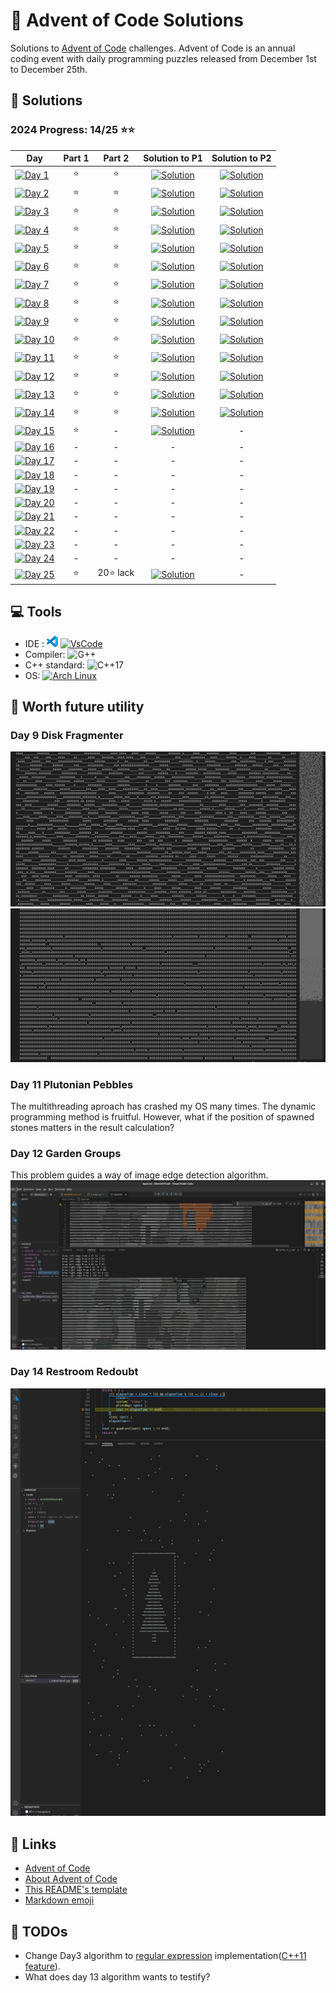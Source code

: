 # 🎄 Advent of Code Solutions

Solutions to [Advent of Code](https://adventofcode.com/) challenges. Advent of Code is an annual coding event with daily programming puzzles released from December 1st to December 25th.

## 🚀 Solutions

### 2024 Progress: 14/25 ⭐⭐

 Day | Part 1 | Part 2 | Solution to P1 | Solution to P2
-----|:------:|:------:|:----------:|:----------:
[![Day 1](https://img.shields.io/badge/Day%201-Historian%20Hysteria-blue?logo=Archlinux)](https://adventofcode.com/2024/day/1) | ⭐ | ⭐ | [![Solution](https://img.shields.io/badge/C%2B%2B-purple?logo=C%2B%2B)](2024/Day1/1_PairAndAdd.cpp) |[![Solution](https://img.shields.io/badge/C%2B%2B-purple?logo=C%2B%2B)](2024/Day1/2_CountDulpicateTimes.cpp)
[![Day 2](https://img.shields.io/badge/Day%202-Red--Nosed%20Reports-blue?logo=Archlinux)](https://adventofcode.com/2024/day/2) | ⭐ | ⭐ | [![Solution](https://img.shields.io/badge/C%2B%2B-purple?logo=C%2B%2B)](2024/Day2/1_CheckLevels.cpp) |[![Solution](https://img.shields.io/badge/C%2B%2B-purple?logo=C%2B%2B)](2024/Day2/2_CheckLevels_Dampener.cpp)
[![Day 3](https://img.shields.io/badge/Day%203-Mull%20It%20Over-blue?logo=Archlinux)](https://adventofcode.com/2024/day/3) | ⭐ | ⭐ | [![Solution](https://img.shields.io/badge/C%2B%2B-purple?logo=C%2B%2B)](2024/Day3/1_FindMul.cpp) |[![Solution](https://img.shields.io/badge/C%2B%2B-purple?logo=C%2B%2B)](2024/Day3/2_PreciseMul.cpp)
[![Day 4](https://img.shields.io/badge/Day%204-Ceres%20Search-blue?logo=Archlinux)](https://adventofcode.com/2024/day/4) | ⭐ | ⭐ | [![Solution](https://img.shields.io/badge/C%2B%2B-purple?logo=C%2B%2B)](2024/Day4/1_CeresSearch.cpp) |[![Solution](https://img.shields.io/badge/C%2B%2B-purple?logo=C%2B%2B)](2024/Day4/2_XMAS.cpp)
[![Day 5](https://img.shields.io/badge/Day%205-Print%20Queue-blue?logo=Archlinux)](https://adventofcode.com/2024/day/5) | ⭐ | ⭐ | [![Solution](https://img.shields.io/badge/C%2B%2B-purple?logo=C%2B%2B)](2024/Day5/1_OrderingUpdates.cpp) |[![Solution](https://img.shields.io/badge/C%2B%2B-purple?logo=C%2B%2B)](2024/Day5/2_OrderingUpdates.cpp)
[![Day 6](https://img.shields.io/badge/Day%206-Guard%20Gallivant-blue?logo=Archlinux)](https://adventofcode.com/2024/day/6) | ⭐ |⭐| [![Solution](https://img.shields.io/badge/C%2B%2B-purple?logo=C%2B%2B)](2024/Day6/1_PatrolRoute.cpp)|[![Solution](https://img.shields.io/badge/C%2B%2B-purple?logo=C%2B%2B)](2024/Day6/2_CircleObstacle.cpp)
[![Day 7](https://img.shields.io/badge/Day%207-Bridge%20Repair-blue?logo=Archlinux)](https://adventofcode.com/2024/day/7) |⭐|⭐|[![Solution](https://img.shields.io/badge/C%2B%2B-purple?logo=C%2B%2B)](2024/Day7/1_Caliration.cpp)|[![Solution](https://img.shields.io/badge/C%2B%2B-purple?logo=C%2B%2B)](2024/Day7/2_CombineCalibration.cpp)
[![Day 8](https://img.shields.io/badge/Day%208-Resonant%20Collinearity-blue?logo=Archlinux)](https://adventofcode.com/2024/day/8) |⭐|⭐|[![Solution](https://img.shields.io/badge/C%2B%2B-purple?logo=C%2B%2B)](2024/Day8/1_AntinodesCnt.cpp)|[![Solution](https://img.shields.io/badge/C%2B%2B-purple?logo=C%2B%2B)](2024/Day8/2_AntinodeHarmonic.cpp)
[![Day 9](https://img.shields.io/badge/Day%209-Disk%20Fragmenter-blue?logo=Archlinux)](https://adventofcode.com/2024/day/9) |⭐|⭐|[![Solution](https://img.shields.io/badge/C%2B%2B-purple?logo=C%2B%2B)](2024/Day9/1_compactingBlocks.cpp)|[![Solution](https://img.shields.io/badge/C%2B%2B-purple?logo=C%2B%2B)](2024/Day9/2_compactingFiles.cpp)
[![Day 10](https://img.shields.io/badge/Day%2010-Hoof%20It-blue?logo=Archlinux)](https://adventofcode.com/2024/day/10) |⭐|⭐|[![Solution](https://img.shields.io/badge/C%2B%2B-purple?logo=C%2B%2B)](2024/Day10/1_trailScore.cpp)|[![Solution](https://img.shields.io/badge/C%2B%2B-purple?logo=C%2B%2B)](2024/Day10/2_ttrailScore.cpp)
[![Day 11](https://img.shields.io/badge/Day%2011-Plutonian%20Pebbles-blue?logo=Archlinux)](https://adventofcode.com/2024/day/11) |⭐|⭐|[![Solution](https://img.shields.io/badge/C%2B%2B-purple?logo=C%2B%2B)](2024/Day11/1_TwinkleStones.cpp)|[![Solution](https://img.shields.io/badge/C%2B%2B-purple?logo=C%2B%2B)](2024/Day11/2_DPTwinkle.cpp)
[![Day 12](https://img.shields.io/badge/Day%2012-Garden%20Groups-blue?logo=Archlinux)](https://adventofcode.com/2024/day/12) |⭐|⭐|[![Solution](https://img.shields.io/badge/C%2B%2B-purple?logo=C%2B%2B)](2024/Day12/1_perimeter.cpp)|[![Solution](https://img.shields.io/badge/C%2B%2B-purple?logo=C%2B%2B)](2024/Day12/2_edge.cpp)
[![Day 13](https://img.shields.io/badge/Day%2013-Claw%20Contraption-blue?logo=Archlinux)](https://adventofcode.com/2024/day/13) |⭐|⭐|[![Solution](https://img.shields.io/badge/C%2B%2B-purple?logo=C%2B%2B)](2024/Day13/1_coinOptimize.cpp)|[![Solution](https://img.shields.io/badge/C%2B%2B-purple?logo=C%2B%2B)](2024/Day13/1_coinOptimize.cpp)
[![Day 14](https://img.shields.io/badge/Day%2014-Restroom%20Redoubt-blue?logo=Archlinux)](https://adventofcode.com/2024/day/14) |⭐|⭐|[![Solution](https://img.shields.io/badge/C%2B%2B-purple?logo=C%2B%2B)](2024/Day14/1_robotPatrol.cpp)|[![Solution](https://img.shields.io/badge/C%2B%2B-purple?logo=C%2B%2B)](2024/Day14/1_robotPatrol.cpp)
[![Day 15](https://img.shields.io/badge/Day%2015-Warehouse%20Woes-blue?logo=Archlinux)](https://adventofcode.com/2024/day/15) |⭐|-|[![Solution](https://img.shields.io/badge/C%2B%2B-purple?logo=C%2B%2B)](2024/Day15/1_pushBoxes.cpp)|-
[![Day 16](https://img.shields.io/badge/Day%2016-Reindeer%20Maze-blue?logo=Archlinux)](https://adventofcode.com/2024/day/16) |-|-|-|-
[![Day 17](https://img.shields.io/badge/Day%2017-Chronospatial%20Computer-blue?logo=Archlinux)](https://adventofcode.com/2024/day/17) |-|-|-|-
[![Day 18](https://img.shields.io/badge/Day%2018-RAM%20Run-blue?logo=Archlinux)](https://adventofcode.com/2024/day/18) |-|-|-|-
[![Day 19](https://img.shields.io/badge/Day%2019-Linen%20Layout-blue?logo=Archlinux)](https://adventofcode.com/2024/day/19) |-|-|-|-
[![Day 20](https://img.shields.io/badge/Day%2020-Race%20Condition-blue?logo=Archlinux)](https://adventofcode.com/2024/day/20) |-|-|-|-
[![Day 21](https://img.shields.io/badge/Day%2021-Keypad%20Conundrum-blue?logo=Archlinux)](https://adventofcode.com/2024/day/21) |-|-|-|-
[![Day 22](https://img.shields.io/badge/Day%2022-Monkey%20Market-blue?logo=Archlinux)](https://adventofcode.com/2024/day/22) |-|-|-|-
[![Day 23](https://img.shields.io/badge/Day%2023-LAN%20Party-blue?logo=Archlinux)](https://adventofcode.com/2024/day/23) |-|-|-|-
[![Day 24](https://img.shields.io/badge/Day%2023-Crossed%20Wires-blue?logo=Archlinux)](https://adventofcode.com/2024/day/24) |-|-|-|-
[![Day 25](https://img.shields.io/badge/Day%2025-Code%20Chroncile-blue?logo=Archlinux)](https://adventofcode.com/2024/day/25) |⭐|20⭐ lack|[![Solution](https://img.shields.io/badge/C%2B%2B-purple?logo=C%2B%2B)](2024/Day25/1_clockKeyPair.cpp)|-

## 💻 Tools

- IDE : [![VSCode](<Images/code-stable.png>)](https://code.visualstudio.com) [![VsCode](https://img.shields.io/badge/VsCode-blue)](https://code.visualstudio.com)
- Compiler: ![G++](https://img.shields.io/badge/(GCC)%2014.2.1%2020240910-grey)
- C++ standard: ![C++17](https://img.shields.io/badge/C%2B%2B17-purple?logo=C%2B%2B)
- OS: [![Arch Linux](https://img.shields.io/badge/Arch%20Linux-grey?logo=Archlinux)](https://www.archlinux.org)

## 📜 Worth future utility

### Day 9 Disk Fragmenter

[![Original](Images/Day9DiskFragmentOriginal.png)](2024/Day9/2_compactingFiles.cpp)
[![Output](Images/Day9DiskFragmentOutput.png)](2024/Day9/2_compactingFiles.cpp)

### Day 11 Plutonian Pebbles

The multithreading aproach has crashed my OS many times. The dynamic programming method is fruitful. However, what if the position of spawned stones matters in the result calculation?

### Day 12 Garden Groups

This problem guides a way of image edge detection algorithm.
![Edge detection](Images/EdgeDetection.png)

### Day 14 Restroom Redoubt

![Merry Christmas!](Images/ChristmasTree.png)

## 🔗 Links

- [Advent of Code](https://adventofcode.com/)
- [About Advent of Code](https://adventofcode.com/about)
- [This README's template](https://github.com/TrueBurn/advent-of-code)
- [Markdown emoji](<https://gist.github.com/rxaviers/7360908>)

## 📆 TODOs

- Change Day3 algorithm to [regular expression](https://en.cppreference.com/w/cpp/regex/ecmascript) implementation([C++11 feature](https://en.cppreference.com/w/cpp/regex)).
- What does day 13 algorithm wants to testify?
